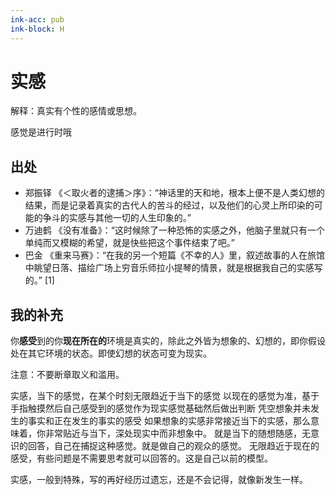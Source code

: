 ```yaml
---
ink-acc: pub
ink-block: H
---
```


# 实感
解释：真实有个性的感情或思想。

感觉是进行时哦

## 出处
- 郑振铎 《＜取火者的逮捕＞序》：“神话里的天和地，根本上便不是人类幻想的结果，而是记录着真实的古代人的苦斗的经过，以及他们的心灵上所印染的可能的争斗的实感与其他一切的人生印象的。”
- 万迪鹤 《没有准备》：“这时候除了一种恐怖的实感之外，他脑子里就只有一个单纯而又模糊的希望，就是快些把这个事件结束了吧。”
- 巴金 《重来马赛》：“在我的另一个短篇《不幸的人》里，叙述故事的人在旅馆中眺望日落、描绘广场上穷音乐师拉小提琴的情景，就是根据我自己的实感写的。” [1] 

## 我的补充

你**感受**到的你**现在所在的**环境是真实的，除此之外皆为想象的、幻想的，即你假设处在其它环境的状态。即使幻想的状态可变为现实。

注意：不要断章取义和滥用。




实感，当下的感觉，在某个时刻无限趋近于当下的感觉
以现在的感觉为准，基于手指触摸然后自己感受到的感觉作为现实感觉基础然后做出判断
凭空想象并未发生的事实和正在发生的事实的感受
如果想象的实感非常接近当下的实感，那么意味着，你非常贴近与当下，深处现实中而非想象中。
就是当下的随想随感，无意识的回答，自己在捕捉这种感觉。就是做自己的观众的感觉。
无限趋近于现在的感受，有些问题是不需要思考就可以回答的。这是自己以前的模型。


实感，一般到特殊，写的再好经历过遗忘，还是不会记得，就像新发生一样。